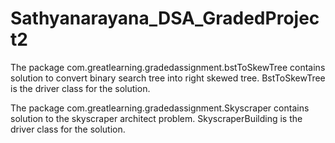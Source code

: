 # Sathyanarayana_DSA_GradedProject2

The package com.greatlearning.gradedassignment.bstToSkewTree contains solution to convert binary search tree into right skewed tree.
  BstToSkewTree is the driver class for the solution.
  
The package com.greatlearning.gradedassignment.Skyscraper contains solution to the skyscraper architect problem.
  SkyscraperBuilding is the driver class for the solution.
